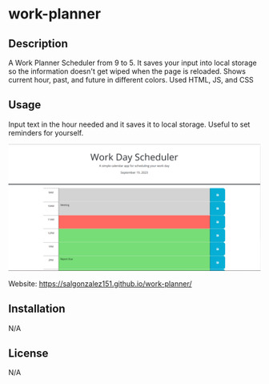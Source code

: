 # work-planner

## Description

A Work Planner Scheduler from 9 to 5. It saves your input into local storage so the information doesn't get wiped when the page is reloaded. Shows current hour, past, and future in different colors. Used HTML, JS, and CSS

## Usage

Input text in the hour needed and it saves it to local storage. Useful to set reminders for yourself.

![website preview](/assets/Images/website-preview.png)

Website: https://salgonzalez151.github.io/work-planner/

## Installation

N/A


## License

N/A
